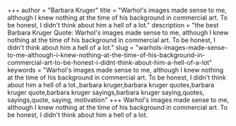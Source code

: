 +++
author = "Barbara Kruger"
title = "Warhol's images made sense to me, although I knew nothing at the time of his background in commercial art. To be honest, I didn't think about him a hell of a lot."
description = "the best Barbara Kruger Quote: Warhol's images made sense to me, although I knew nothing at the time of his background in commercial art. To be honest, I didn't think about him a hell of a lot."
slug = "warhols-images-made-sense-to-me-although-i-knew-nothing-at-the-time-of-his-background-in-commercial-art-to-be-honest-i-didnt-think-about-him-a-hell-of-a-lot"
keywords = "Warhol's images made sense to me, although I knew nothing at the time of his background in commercial art. To be honest, I didn't think about him a hell of a lot.,barbara kruger,barbara kruger quotes,barbara kruger quote,barbara kruger sayings,barbara kruger saying,quotes, sayings,quote, saying, motivation"
+++
Warhol's images made sense to me, although I knew nothing at the time of his background in commercial art. To be honest, I didn't think about him a hell of a lot.
